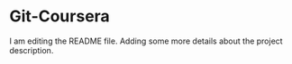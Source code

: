 # Git-Coursera
I am editing the README file. Adding some more details about the project description.

